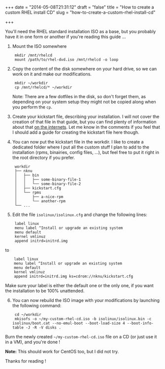 +++
date = "2014-05-08T21:31:12"
draft = "false"
title = "How to create a custom RHEL install CD"
slug = "how-to-create-a-custom-rhel-install-cd"

+++

You'll need the RHEL standard installation ISO as a base, but you probably have it in one form or another if you're reading this guide ...

1. Mount the ISO somewhere

        mkdir /mnt/rhelcd
        mount /path/to/rhel-dvd.iso /mnt/rhelcd -o loop

2. Copy the content of the disk somewhere on your hard drive, so we can work on it and make our modifications.
	
        mkdir ~/workdir
        cp /mnt/rhelcd/* ~/workdir
    
	Note: There are a few dotfiles in the disk, so don't forget them, as depending on your system setup they might not be copied along when you perform the `cp`.
    
3. Create your kickstart file, describing your installation. I will not cover the creation of that file in that guide, but you can find plenty of information about that [on the internets](https://www.google.fr/search?q=how+to+create+kickstart+file&oq=how+to+create+kickstart+file&aqs=chrome..69i57j0l5.4759j0j7&sourceid=chrome&es_sm=119&ie=UTF-8). Let me know in the comments if you feel that I should add a guide for creating the kickstart file here though.

4. You can now put the kickstart file in the workdir. I like to create a dedicated folder where I put all the custom stuff I plan to add to the installation (rpms, binairies, config files, ...), but feel free to put it right in the root directory if you prefer.
		
        workdir
        ├── nknu
        │   ├── bin
        │   │   ├── some-binary-file-1
        │   │   └── some-binary-file-2
        │   ├── kickstart.cfg
        │   └── rpms
        │       ├── a-nice-rpm
        │       └── another-rpm
        └── ...
 
5. Edit the file `isolinux/isolinux.cfg` and change the following lines:

		label linux
        menu label ^Install or upgrade an existing system
        menu default
        kernel vmlinuz
        append initrd=initrd.img
to

    	label linux
        menu label ^Install or upgrade an existing system
        menu default
        kernel vmlinuz
        append initrd=initrd.img ks=cdrom://nknu/kickstart.cfg
        
 Make sure your label is either the default one or the only one, if you want the installation to be 100% unattended.

6. You can now rebuild the ISO image with your modifications by launching the following command:

		cd ~/workdir
        mkisofs -o ~/my-custom-rhel-cd.iso -b isolinux/isolinux.bin -c isolinux/boot.cat --no-emul-boot --boot-load-size 4 --boot-info-table -J -R -V disks .
        
Burn the newly created `~/my-custom-rhel-cd.iso` file on a CD (or just use it in a VM), and you're done !

<strong>Note:</strong> This should work for CentOS too, but I did not try.

Thanks for reading !

    



